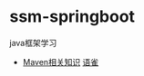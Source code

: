 # ssm-springboot
java框架学习

- [Maven相关知识](https://github.com/Nate-yu/ssm-springboot/blob/main/Notes/Maven.md)  [语雀](https://www.yuque.com/abiny/java/rlr6mmga56rqrflc)
